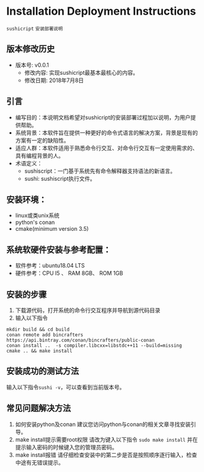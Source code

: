 # Installation Deployment Instructions
`sushicript` `安装部署说明`

## 版本修改历史

+ 版本号: v0.0.1
  + 修改内容: 实现sushicript最基本最核心的内容。
  + 修改日期: 2018年7月8日

## 引言 
+ 编写目的：本说明文档希望对sushicript的安装部署过程加以说明，为用户提供帮助。
+ 系统背景：本软件旨在提供一种更好的命令式语言的解决方案，背景是现有的方案有一定的缺陷性。
+ 适应人群：本软件适用于熟悉命令行交互、对命令行交互有一定使用需求的、具有编程背景的人。
+ 术语定义：
  + sushiscript：一门基于系统先有命令解释器支持语法的新语言。
  + sushi: sushiscript执行文件。

## 安装环境：
  + linux或类unix系统
  + python's conan
  + cmake(minimum version 3.5)
## 系统软硬件安装与参考配置：
  + 软件参考：ubuntu18.04 LTS
  + 硬件参考：CPU I5 、 RAM 8GB、 ROM 1GB

## 安装的步骤
1. 下载源代码，打开系统的命令行交互程序并导航到源代码目录
2. 输入以下指令
```
mkdir build && cd build
conan remote add bincrafters https://api.bintray.com/conan/bincrafters/public-conan
conan install ..  -s compiler.libcxx=libstdc++11 --build=missing
cmake .. && make install
```
## 安装成功的测试方法
输入以下指令`sushi -v`，可以查看到当前版本号。

## 常见问题解决方法
1. 如何安装python及conan
  建议您访问python与conan的相关文章寻找安装引导。
2. make install提示需要root权限
  请改为键入以下指令
  `sudo make install`
  并在提示输入密码的时候键入您的管理员密码。
3. make install报错
  请仔细检查安装中的第二步是否是按照顺序逐行输入，检查中途有无错误提示。
